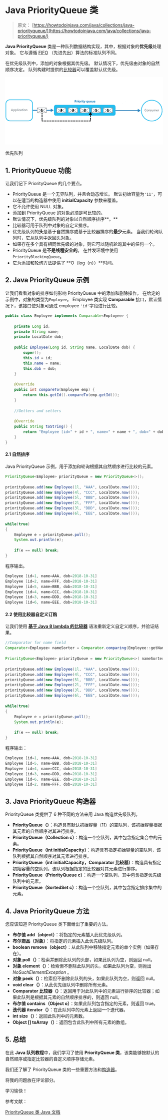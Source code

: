 # Java PriorityQueue 类

> 原文： [https://howtodoinjava.com/java/collections/java-priorityqueue/](https://howtodoinjava.com/java/collections/java-priorityqueue/)

**Java PriorityQueue** 类是一种队列数据结构实现，其中，根据对象的**优先级**处理对象。 它与遵循 [FIFO](https://en.wikipedia.org/wiki/FIFO_(computing_and_electronics)) （先进先出）算法的标准队列不同。

在优先级队列中，添加的对象根据其优先级。 默认情况下，优先级由对象的自然顺序决定。 队列构建时提供的[比较器](https://howtodoinjava.com/java/collections/java-comparator/)可以覆盖默认优先级。

![Priority Queue](img/8f3b73b14504b97b5ea69e2f4d058005.png)

优先队列

## 1\. PriorityQueue 功能

让我们记下 PriorityQueue 的几个要点。

*   PriorityQueue 是一个无界队列，并且会动态增长。 默认初始容量为`'11'`，可以在适当的构造器中使用 **initialCapacity** 参数来覆盖。
*   它不允许使用 NULL 对象。
*   添加到 PriorityQueue 的对象必须是可比较的。
*   默认情况下，优先级队列的对象以自然顺序排序**。**
*   比较器可用于队列中对象的自定义排序。
*   优先级队列的**头**是基于自然排序或基于比较器排序的**最少**元素。 当我们轮询队列时，它从队列中返回头对象。
*   如果存在多个具有相同优先级的对象，则它可以随机轮询其中的任何一个。
*   PriorityQueue 是**不是线程安全的**。 在并发环境中使用`PriorityBlockingQueue`。
*   它为添加和轮询方法提供了 **O（log（n））**时间。

## 2\. Java PriorityQueue 示例

让我们看看对象的排序如何影响 PriorityQueue 中的添加和删除操作。 在给定的示例中，对象的类型为`Employee`。 Employee 类实现 **Comparable** 接口，默认情况下，该接口使对象可通过 employee `'id'`字段进行比较。

```java
public class Employee implements Comparable<Employee> {

    private Long id;
    private String name;
    private LocalDate dob;

    public Employee(Long id, String name, LocalDate dob) {
        super();
        this.id = id;
        this.name = name;
        this.dob = dob;
    }

    @Override
    public int compareTo(Employee emp) {
        return this.getId().compareTo(emp.getId());
    }

    //Getters and setters

    @Override
    public String toString() {
        return "Employee [id=" + id + ", name=" + name + ", dob=" + dob + "]";
    }
}

```

#### 2.1 自然排序

Java PriorityQueue 示例，用于添加和轮询根据其自然顺序进行比较的元素。

```java
PriorityQueue<Employee> priorityQueue = new PriorityQueue<>();

priorityQueue.add(new Employee(1l, "AAA", LocalDate.now()));
priorityQueue.add(new Employee(4l, "CCC", LocalDate.now()));
priorityQueue.add(new Employee(5l, "BBB", LocalDate.now()));
priorityQueue.add(new Employee(2l, "FFF", LocalDate.now()));
priorityQueue.add(new Employee(3l, "DDD", LocalDate.now()));
priorityQueue.add(new Employee(6l, "EEE", LocalDate.now()));

while(true) 
{
    Employee e = priorityQueue.poll();
    System.out.println(e);

    if(e == null) break;
}

```

程序输出。

```java
Employee [id=1, name=AAA, dob=2018-10-31]
Employee [id=2, name=FFF, dob=2018-10-31]
Employee [id=5, name=BBB, dob=2018-10-31]
Employee [id=4, name=CCC, dob=2018-10-31]
Employee [id=3, name=DDD, dob=2018-10-31]
Employee [id=6, name=EEE, dob=2018-10-31]

```

#### 2.2 使用比较器自定义订购

让我们使用 [**基于 Java 8 lambda 的比较器**](https://howtodoinjava.com/java8/using-comparator-becomes-easier-with-lambda-expressions-java-8/) 语法重新定义自定义顺序，并验证结果。

```java
//Comparator for name field
Comparator<Employee> nameSorter = Comparator.comparing(Employee::getName);

PriorityQueue<Employee> priorityQueue = new PriorityQueue<>( nameSorter );

priorityQueue.add(new Employee(1l, "AAA", LocalDate.now()));
priorityQueue.add(new Employee(4l, "CCC", LocalDate.now()));
priorityQueue.add(new Employee(5l, "BBB", LocalDate.now()));
priorityQueue.add(new Employee(2l, "FFF", LocalDate.now()));
priorityQueue.add(new Employee(3l, "DDD", LocalDate.now()));
priorityQueue.add(new Employee(6l, "EEE", LocalDate.now()));

while(true) 
{
    Employee e = priorityQueue.poll();
    System.out.println(e);

    if(e == null) break;
}

```

程序输出：

```java
Employee [id=1, name=AAA, dob=2018-10-31]
Employee [id=5, name=BBB, dob=2018-10-31]
Employee [id=4, name=CCC, dob=2018-10-31]
Employee [id=3, name=DDD, dob=2018-10-31]
Employee [id=6, name=EEE, dob=2018-10-31]
Employee [id=2, name=FFF, dob=2018-10-31]

```

## 3\. Java PriorityQueue 构造器

PriorityQueue 类提供了 6 种不同的方法来用 Java 构造优先级队列。

*   **PriorityQueue（）**：构造具有默认初始容量（11）的空队列，该初始容量根据其元素的自然顺序对其进行排序。
*   **PriorityQueue（Collection c）**：构造一个空队列，其中包含指定集合中的元素。
*   **PriorityQueue（int initialCapacity）**：构造具有指定初始容量的空队列，该队列根据其自然顺序对其元素进行排序。
*   **PriorityQueue（int initialCapacity，Comparator 比较器）**：构造具有指定初始容量的空队列，该队列根据指定的比较器对其元素进行排序。
*   **PriorityQueue（PriorityQueue c）**：构造一个空队列，其中包含指定优先级队列中的元素。
*   **PriorityQueue（SortedSet c）**：构造一个空队列，其中包含指定排序集中的元素。

## 4\. Java PriorityQueue 方法

您应该知道 PriorityQueue 类下面给出了重要的方法。

*   **布尔值 add（object）**：将指定的元素插入此优先级队列。
*   **布尔商品（对象）**：将指定的元素插入此优先级队列。
*   **boolean remove（object）**：从此队列中移除指定元素的单个实例（如果存在）。
*   **对象 poll（）**：检索并删除此队列的头部，如果此队列为空，则返回 null。
*   **对象 element（）**：检索但不删除此队列的头，如果此队列为空，则抛出 *NoSuchElementException* 。
*   **对象 peek（）**：检索但不删除此队列的头，如果此队列为空，则返回 null。
*   **void clear（）**：从此优先级队列中删除所有元素。
*   **Comparator 比较器（）**：返回用于对此队列中的元素进行排序的比较器；如果此队列是根据其元素的自然顺序排序的，则返回 null。
*   **布尔值 contains（Object o）**：如果此队列包含指定的元素，则返回 true。
*   **迭代器 iterator（）**：在此队列中的元素上返回一个迭代器。
*   **int size（）**：返回此队列中的元素数。
*   **Object [] toArray（）**：返回包含此队列中所有元素的数组。

## 5\. 总结

在此 **Java 队列教程**中，我们学习了使用 **PriorityQueue 类**，该类能够按默认的自然顺序或指定比较器的自定义顺序存储元素。

我们还了解了 PriorityQueue 类的一些重要方法和[构造器](https://howtodoinjava.com/oops/java-constructors/)。

将我的问题放在评论部分。

学习愉快！

参考文献：

[PriorityQueue 类 Java 文档](https://docs.oracle.com/javase/8/docs/api/java/util/PriorityQueue.html)